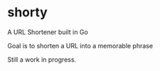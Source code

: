 # shorty
A URL Shortener built in Go

Goal is to shorten a URL into a memorable phrase

Still a work in progress.
